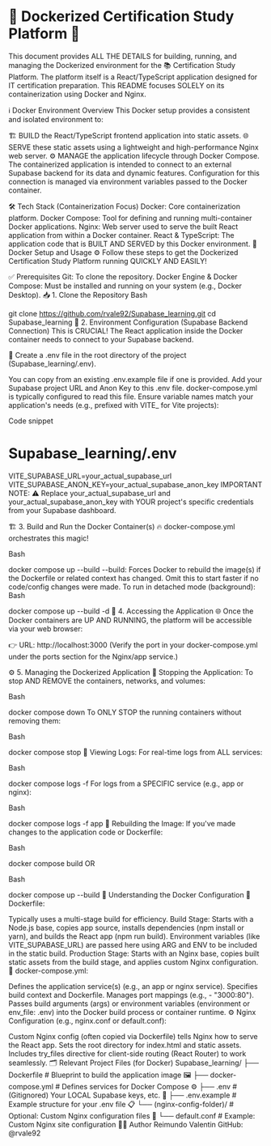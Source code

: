 # 🐳 Dockerized Certification Study Platform 🚀

This document provides ALL THE DETAILS for building, running, and managing the Dockerized environment for the 📚 Certification Study Platform. The platform itself is a React/TypeScript application designed for IT certification preparation. This README focuses SOLELY on its containerization using Docker and Nginx.

ℹ️ Docker Environment Overview
This Docker setup provides a consistent and isolated environment to:

🏗️ BUILD the React/TypeScript frontend application into static assets.
🌐 SERVE these static assets using a lightweight and high-performance Nginx web server.
⚙️ MANAGE the application lifecycle through Docker Compose.
The containerized application is intended to connect to an external Supabase backend for its data and dynamic features. Configuration for this connection is managed via environment variables passed to the Docker container.

🛠️ Tech Stack (Containerization Focus)
Docker: Core containerization platform.
Docker Compose: Tool for defining and running multi-container Docker applications.
Nginx: Web server used to serve the built React application from within a Docker container.
React & TypeScript: The application code that is BUILT AND SERVED by this Docker environment.
🚀 Docker Setup and Usage ⚙️
Follow these steps to get the Dockerized Certification Study Platform running QUICKLY AND EASILY!

✅ Prerequisites
Git: To clone the repository.
Docker Engine & Docker Compose: Must be installed and running on your system (e.g., Docker Desktop).
📥 1. Clone the Repository
Bash

git clone https://github.com/rvale92/Supabase_learning.git
cd Supabase_learning
🔑 2. Environment Configuration (Supabase Backend Connection)
This is CRUCIAL! The React application inside the Docker container needs to connect to your Supabase backend.

📝 Create a .env file in the root directory of the project (Supabase_learning/.env).

You can copy from an existing .env.example file if one is provided.
Add your Supabase project URL and Anon Key to this .env file. docker-compose.yml is typically configured to read this file. Ensure variable names match your application's needs (e.g., prefixed with VITE_ for Vite projects):

Code snippet

# Supabase_learning/.env
VITE_SUPABASE_URL=your_actual_supabase_url
VITE_SUPABASE_ANON_KEY=your_actual_supabase_anon_key
IMPORTANT NOTE: ⚠️ Replace your_actual_supabase_url and your_actual_supabase_anon_key with YOUR project's specific credentials from your Supabase dashboard.

🏗️ 3. Build and Run the Docker Container(s) 🔥
docker-compose.yml orchestrates this magic!

Bash

docker compose up --build
--build: Forces Docker to rebuild the image(s) if the Dockerfile or related context has changed. Omit this to start faster if no code/config changes were made.
To run in detached mode (background):
Bash

docker compose up --build -d
🔗 4. Accessing the Application 🌐
Once the Docker containers are UP AND RUNNING, the platform will be accessible via your web browser:

👉 URL: http://localhost:3000
(Verify the port in your docker-compose.yml under the ports section for the Nginx/app service.)

⚙️ 5. Managing the Dockerized Application
🛑 Stopping the Application:
To stop AND REMOVE the containers, networks, and volumes:

Bash

docker compose down
To ONLY STOP the running containers without removing them:

Bash

docker compose stop
📜 Viewing Logs:
For real-time logs from ALL services:

Bash

docker compose logs -f
For logs from a SPECIFIC service (e.g., app or nginx):

Bash

docker compose logs -f app
🔄 Rebuilding the Image:
If you've made changes to the application code or Dockerfile:

Bash

docker compose build
OR

Bash

docker compose up --build
🧠 Understanding the Docker Configuration
📄 Dockerfile:

Typically uses a multi-stage build for efficiency.
Build Stage: Starts with a Node.js base, copies app source, installs dependencies (npm install or yarn), and builds the React app (npm run build). Environment variables (like VITE_SUPABASE_URL) are passed here using ARG and ENV to be included in the static build.
Production Stage: Starts with an Nginx base, copies built static assets from the build stage, and applies custom Nginx configuration.
📄 docker-compose.yml:

Defines the application service(s) (e.g., an app or nginx service).
Specifies build context and Dockerfile.
Manages port mappings (e.g., - "3000:80").
Passes build arguments (args) or environment variables (environment or env_file: .env) into the Docker build process or container runtime.
⚙️ Nginx Configuration (e.g., nginx.conf or default.conf):

Custom Nginx config (often copied via Dockerfile) tells Nginx how to serve the React app.
Sets the root directory for index.html and static assets.
Includes try_files directive for client-side routing (React Router) to work seamlessly.
🗂️ Relevant Project Files (for Docker)
Supabase_learning/
├── Dockerfile                 #  Blueprint to build the application image 🖼️
├── docker-compose.yml         # Defines services for Docker Compose ⚙️
├── .env                       # (Gitignored) Your LOCAL Supabase keys, etc. 🔑
├── .env.example               # Example structure for your .env file 📋
└── (nginx-config-folder)/     # Optional: Custom Nginx configuration files 📄
    └── default.conf           # Example: Custom Nginx site configuration
👨‍💻 Author
Reimundo Valentin
GitHub: @rvale92
